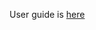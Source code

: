 User guide is [here](https://docs.google.com/document/d/1mbUJBLgThpeKkzzWcHypryTjXIwon_sl579AbEzq5cY/edit?resourcekey=0-MP4TU9gTqG8A4royZFkqKg#)